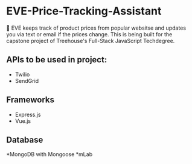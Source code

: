 # EVE-Price-Tracking-Assistant

🤖 EVE keeps track of product prices from popular websitse and updates you via text or email if the prices change. This is being built for the capstone project of Treehouse's Full-Stack JavaScript Techdegree.

## APIs to be used in project:

* Twilio
* SendGrid

## Frameworks

* Express.js
* Vue.js

## Database

*MongoDB with Mongoose
*mLab




